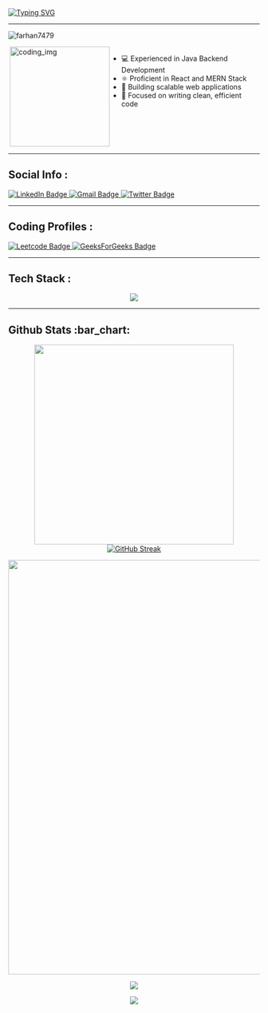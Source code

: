 <div>           
  <a href="https://git.io/typing-svg"><img src="https://readme-typing-svg.demolab.com?font=Fira+Code&weight=6000&size=28&duration=5304&pause=1000&color=36BCF7FF&background=FFD22800&center=true&vCenter=true&width=850&lines=Hello,+I'm+Farhan+Shahid,+Welcome+to+My+Profile!+;Full+Stack+Developer+Specializing+in+Java+%26+MERN;Passionate+about+creating+robust+applications" alt="Typing SVG" /></a>
<br />
 
---
<p align="left"> <img src="https://komarev.com/ghpvc/?username=farhan7479&label=Profile%20views&color=0e75b6&style=flat" alt="farhan7479" /> </p>
<div style="display:flex">
  <img align="right" alt="coding_img" width="200" src="https://media.giphy.com/media/du3J3cXyzhj75IOgvA/giphy.gif">

- 💻 Experienced in Java Backend Development
- ⚛️ Proficient in React and MERN Stack
- 🚀 Building scalable web applications
- 🎯 Focused on writing clean, efficient code
</div>

---
<h2>Social Info :</h2>
<div id="badges">
    <a href="https://www.linkedin.com/in/farhan-shahid-709baa248/">
    <img src="https://img.shields.io/badge/LinkedIn-blue?style=for-the-badge&logo=linkedin&logoColor=white" alt="LinkedIn Badge"/>
    </a>
    <a href="mailto:farhan078609@gmail.com">
    <img src="https://img.shields.io/badge/Gmail-D14836?style=for-the-badge&logo=gmail&logoColor=white" alt="Gmail Badge"/>
    </a>
    <a href="https://twitter.com/your-twitter-username">
    <img src="https://img.shields.io/badge/Twitter-1DA1F2?style=for-the-badge&logo=twitter&logoColor=white" alt="Twitter Badge"/>
    </a>
</div>

---
<h2>Coding Profiles :</h2>
<div id="badges">
    <a href="https://leetcode.com/u/shahid957farhan/">
    <img src="https://img.shields.io/badge/-LeetCode-FFA116?style=for-the-badge&logo=LeetCode&logoColor=black" alt="Leetcode Badge"/>
    </a>
    <a href="https://www.geeksforgeeks.org/user/farhan95/">
    <img src="https://img.shields.io/badge/GeeksForGeeks-darkgreen?style=for-the-badge&logo=GeeksForGeeks&logoColor=white" alt="GeeksForGeeks Badge"/>
    </a>
</div>

---
<h2>Tech Stack :</h2>
<p align="center"> 
  <img src="https://skillicons.dev/icons?i=java,spring,react,nodejs,express,js,html,css,mongodb,mysql,docker,git&perline=6">
</p>

---
<h2>Github Stats :bar_chart:</h2>
<p align="center">
  <img width="400" src="https://github-readme-stats.vercel.app/api?username=farhan7479&count_private=true&show_icons=true&theme=react" /> 
  <a href="https://git.io/streak-stats"><img src="https://streak-stats.demolab.com?user=farhan7479&theme=react&card_width=425&card_height=194" alt="GitHub Streak" /></a>
</p>

<p align="center">
  <img width="830" src="https://github-readme-activity-graph.vercel.app/graph?username=farhan7479&bg_color=21232a&color=a8eeff&line=61dafb&point=f0fcff&area=true&hide_border=false" />
</p>

<p align="center">
  <img src="https://github-readme-stats.vercel.app/api/top-langs/?username=farhan7479&layout=compact&theme=radical" />
</p>

<p align="center">
  <img src="https://capsule-render.vercel.app/api?type=waving&color=gradient&height=65&section=footer"/>
</p>
